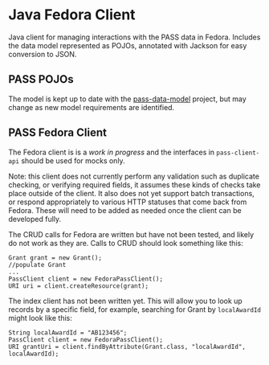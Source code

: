 # Java Fedora Client 
Java client for managing interactions with the PASS data in Fedora. Includes the data model represented as POJOs, annotated with Jackson for easy conversion to JSON.

## PASS POJOs
The model is kept up to date with the [pass-data-model](https://github.com/OA-PASS/pass-data-model) project, but may change as new model requirements are identified.

## PASS Fedora Client
The Fedora client is is a *work in progress* and the interfaces in `pass-client-api` should be used for mocks only. 

Note: this client does not currently perform any validation such as duplicate checking, or verifying required fields, it assumes these kinds of checks take place outside of the client. It also does not yet support batch transactions, or respond appropriately to various HTTP statuses that come back from Fedora. These will need to be added as needed once the client can be developed fully.

The CRUD calls for Fedora are written but have not been tested, and likely do not work as they are. Calls to CRUD should look something like this:
```
Grant grant = new Grant();
//populate Grant
...
PassClient client = new FedoraPassClient();
URI uri = client.createResource(grant);
```

The index client has not been written yet. This will allow you to look up records by a specific field, for example, searching for Grant by `localAwardId` might look like this:
```
String localAwardId = "AB123456";
PassClient client = new FedoraPassClient();
URI grantUri = client.findByAttribute(Grant.class, "localAwardId", localAwardId);
```
